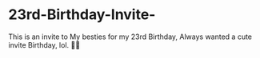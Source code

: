 # 23rd-Birthday-Invite-
This is an invite to My besties for my 23rd Birthday, Always wanted a cute invite Birthday, lol. 💃🏼
